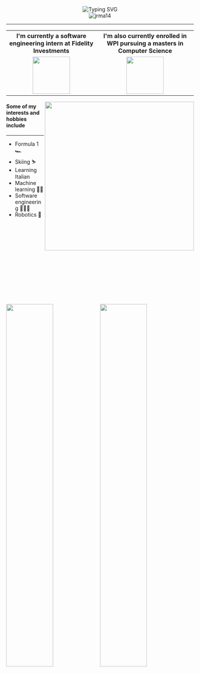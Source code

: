 <div align="center">
<img src="https://readme-typing-svg.demolab.com?font=Fira+Code&size=22&duration=1000&pause=500&background=FFFFFF&center=true&vCenter=true&width=435&height=100&lines=Hi!+%F0%9F%91%8B;I'm+Jacob" alt="Typing SVG" />
</div>
<div align="center">
<img src="https://komarev.com/ghpvc/?username=jrma14&label=Profile%20views&color=blue&style=plastic"
    alt="jrma14" /> 
</div>
<hr>
<table>
    <tr>
        <th>I'm currently a software engineering intern at Fidelity Investments</th>
        <th>I'm also currently enrolled in WPI pursuing a masters in Computer Science</th>
    </tr>
    <tr>
        <td align="center"><img height=100px src="https://logos-world.net/wp-content/uploads/2021/02/Fidelity-Logo.png"/></td>
        <td align="center"><img height=100px src="https://cdn.discordapp.com/attachments/701535716022288436/1127635226168930305/WPI_Inst_Prim_FulClr.png"/></td>
    </tr>
</table>
<img align="right" width=400px src="https://cdn.discordapp.com/attachments/701535716022288436/1127416953582145546/If_you_see_this_say_hi.JPG"/>
<h4>Some of my interests and hobbies include</h4>
<hr/>
<ul>
    <li>Formula 1 🏎️</li>
    <li>Skiing ⛷️</li>
    <li>Learning Italian <img width=15px src="https://github.com/csmoore/country-flag-icons/blob/master/country-flags-4x3-svg/it.svg"/></li>
    <li>Machine learning 🤖🧠</li>
    <li>Software engineering 👩🏻‍💻</li>
    <li>Robotics 🤖</li>
</ul>
<br/>
<br/>
<br/>
<br/>
<br/>
<br/>
<br/>
<br/>
<br/>
<br/>
<br/>
<br/>
<p>
    <img width=50% src="https://streak-stats.demolab.com/?user=jrma14&mode=weekly&theme=dark"/><img align="top" width=50% src="https://github-profile-trophy.vercel.app/?username=jrma14&theme=juicyfresh&no-bg=true" />
</p>
